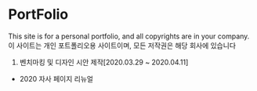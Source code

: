 # PortFolio

This site is for a personal portfolio, and all copyrights are in your company.
이 사이트는 개인 포트폴리오용 사이트이며, 모든 저작권은 해당 회사에 있습니다

1. 벤치마킹 및 디자인 시안 제작[2020.03.29 ~ 2020.04.11]

- 2020 자사 페이지 리뉴얼

